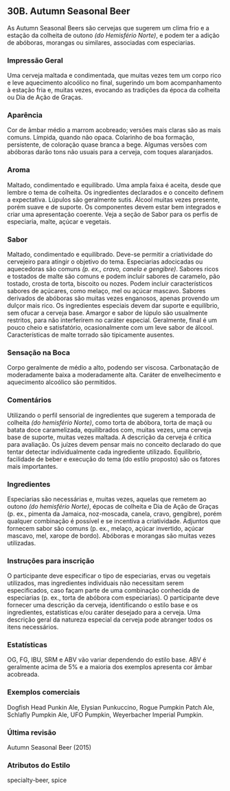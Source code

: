## 30B. Autumn Seasonal Beer

As Autumn Seasonal Beers são cervejas que sugerem um clima frio e a estação da colheita de outono *(do Hemisfério Norte)*, e podem ter a adição de abóboras, morangas ou similares, associadas com especiarias.

### Impressão Geral

Uma cerveja maltada e condimentada, que muitas vezes tem um corpo rico e leve aquecimento alcoólico no final, sugerindo um bom acompanhamento à estação fria e, muitas vezes, evocando as tradições da época da colheita ou Dia de Ação de Graças.

### Aparência

Cor de âmbar médio a marrom acobreado; versões mais claras são as mais comuns. Límpida, quando não opaca. Colarinho de boa formação, persistente, de coloração quase branca a bege. Algumas versões com abóboras darão tons não usuais para a cerveja, com toques alaranjados.

### Aroma

Maltado, condimentado e equilibrado. Uma ampla faixa é aceita, desde que lembre o tema de colheita. Os ingredientes declarados e o conceito definem a expectativa. Lúpulos são geralmente sutis. Álcool muitas vezes presente, porém suave e de suporte. Os componentes devem estar bem integrados e criar uma apresentação coerente. Veja a seção de Sabor para os perfis de especiaria, malte, açúcar e vegetais.

### Sabor

Maltado, condimentado e equilibrado. Deve-se permitir a criatividade do cervejeiro para atingir o objetivo do tema. Especiarias adocicadas ou aquecedoras são comuns *(p. ex., cravo, canela e gengibre)*. Sabores ricos e tostados de malte são comuns e podem incluir sabores de caramelo, pão tostado, crosta de torta, biscoito ou nozes. Podem incluir característicos sabores de açúcares, como melaço, mel ou açúcar mascavo. Sabores derivados de abóboras são muitas vezes enganosos, apenas provendo um dulçor mais rico. Os ingredientes especiais devem dar suporte e equilíbrio, sem ofucar a cerveja base. Amargor e sabor de lúpulo são usualmente restritos, para não interferirem no caráter especial. Geralmente, final é um pouco cheio e satisfatório, ocasionalmente com um leve sabor de álcool. Características de malte torrado são tipicamente ausentes.

### Sensação na Boca

Corpo geralmente de médio a alto, podendo ser viscosa. Carbonatação de moderadamente baixa a moderadamente alta. Caráter de envelhecimento e aquecimento alcoólico são permitidos.

### Comentários

Utilizando o perfil sensorial de ingredientes que sugerem a temporada de colheita *(do hemisfério Norte)*, como torta de abóbora, torta de maçã ou batata doce caramelizada, equilibrados com, muitas vezes, uma cerveja base de suporte, muitas vezes maltada. A descrição da cerveja é crítica para avaliação. Os juízes devem pensar mais no conceito declarado do que tentar detectar individualmente cada ingrediente utilizado. Equilíbrio, facilidade de beber e execução do tema (do estilo proposto) são os fatores mais importantes.

### Ingredientes

Especiarias são necessárias e, muitas vezes, aquelas que remetem ao outono *(do hemisfério Norte)*, épocas de colheita e Dia de Ação de Graças (p. ex., pimenta da Jamaica, noz-moscada, canela, cravo, gengibre), porém qualquer combinação é possível e se incentiva a criatividade. Adjuntos que fornecem sabor são comuns (p. ex., melaço, açúcar invertido, açúcar mascavo, mel, xarope de bordo). Abóboras e morangas são muitas vezes utilizadas.

### Instruções para inscrição

O participante deve especificar o tipo de especiarias, ervas ou vegetais utilizados, mas ingredientes individuais não necessitam serem especificados, caso façam parte de uma combinação conhecida de especiarias (p. ex., torta de abóbora com especiarias). O participante deve fornecer uma descrição da cerveja, identificando o estilo base e os ingredientes, estatísticas e/ou caráter desejado para a cerveja. Uma descrição geral da natureza especial da cerveja pode abranger todos os itens necessários.

### Estatísticas

OG, FG, IBU, SRM e ABV vão variar dependendo do estilo base. ABV é geralmente acima de 5% e a maioria dos exemplos apresenta cor âmbar acobreada.

### Exemplos comerciais

Dogfish Head Punkin Ale, Elysian Punkuccino, Rogue Pumpkin Patch Ale, Schlafly Pumpkin Ale, UFO Pumpkin, Weyerbacher Imperial Pumpkin.

### Última revisão

Autumn Seasonal Beer (2015)

### Atributos do Estilo

specialty-beer, spice
